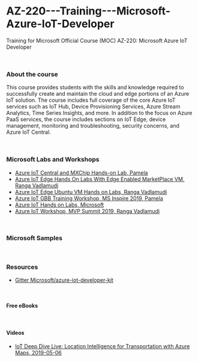 # AZ-220---Training---Microsoft-Azure-IoT-Developer
Training for Microsoft Official Course (MOC) AZ-220: Microsoft Azure IoT Developer

<br>

### About the course
This course provides students with the skills and knowledge required to successfully create and maintain the cloud and edge portions of an Azure IoT solution. The course includes full coverage of the core Azure IoT services such as IoT Hub, Device Provisioning Services, Azure Stream Analytics, Time Series Insights, and more. In addition to the focus on Azure PaaS services, the course includes sections on IoT Edge, device management, monitoring and troubleshooting, security concerns, and Azure IoT Central.

<br>

### Microsoft Labs and Workshops
 * [Azure IoT Central and MXChip Hands-on Lab, Pamela](https://github.com/AltaOhms/IoT-Central-HoL)
 * [Azure IoT Edge Hands On Labs With Edge Enabled MarketPlace VM, Ranga Vadlamudi](https://github.com/rangv/azureiotedgelab)
 * [Azure IoT Edge Ubuntu VM Hands on Labs, Ranga Vadlamudi](https://github.com/rangv/AzureIoTEdgeUbuntuLabs)
 * [Azure IoT GBB Training Workshop, MS Inspire 2019, Pamela](https://github.com/AltaOhms/ReadyIoTWorkshop)
 * [Azure IoT Hands on Labs, Microsoft](https://github.com/Azure-Samples/azureiotlabs)
 * [Azure IoT Workshop, MVP Summit 2019, Ranga Vadlamudi](https://github.com/rangv/MarchWorkshop)
 
 <br>
 
### Microsoft Samples


<br>

### Resources

 * [Gitter Microsoft/azure-iot-developer-kit](https://gitter.im/Microsoft/azure-iot-developer-kit?at=5cf375da9b50f639356a61a7)


<br>

#### Free eBooks


<br>
 
#### Videos
 * [IoT Deep Dive Live: Location Intelligence for Transportation with Azure Maps, 2019-05-06](https://www.youtube.com/watch?v=MJhfqC9Chjo)
